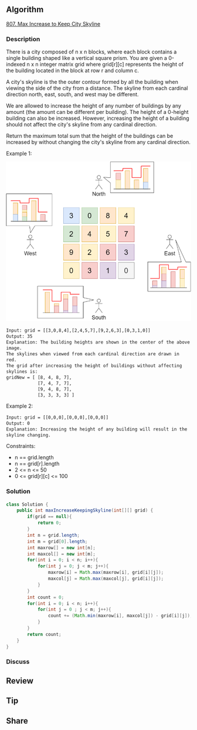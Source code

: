 ## Algorithm

[807. Max Increase to Keep City Skyline](https://leetcode.com/problems/max-increase-to-keep-city-skyline/)

### Description

There is a city composed of n x n blocks, where each block contains a single building shaped like a vertical square prism. You are given a 0-indexed n x n integer matrix grid where grid[r][c] represents the height of the building located in the block at row r and column c.

A city's skyline is the the outer contour formed by all the building when viewing the side of the city from a distance. The skyline from each cardinal direction north, east, south, and west may be different.

We are allowed to increase the height of any number of buildings by any amount (the amount can be different per building). The height of a 0-height building can also be increased. However, increasing the height of a building should not affect the city's skyline from any cardinal direction.

Return the maximum total sum that the height of the buildings can be increased by without changing the city's skyline from any cardinal direction.

Example 1:

![](assets/20211029-3f726899.png)

```
Input: grid = [[3,0,8,4],[2,4,5,7],[9,2,6,3],[0,3,1,0]]
Output: 35
Explanation: The building heights are shown in the center of the above image.
The skylines when viewed from each cardinal direction are drawn in red.
The grid after increasing the height of buildings without affecting skylines is:
gridNew = [ [8, 4, 8, 7],
            [7, 4, 7, 7],
            [9, 4, 8, 7],
            [3, 3, 3, 3] ]
```

Example 2:

```
Input: grid = [[0,0,0],[0,0,0],[0,0,0]]
Output: 0
Explanation: Increasing the height of any building will result in the skyline changing.
```

Constraints:

- n == grid.length
- n == grid[r].length
- 2 <= n <= 50
- 0 <= grid[r][c] <= 100

### Solution

```java
class Solution {
    public int maxIncreaseKeepingSkyline(int[][] grid) {
        if(grid == null){
            return 0;
        }
        int n = grid.length;
        int m = grid[0].length;
        int maxrow[] = new int[n];
        int maxcol[] = new int[m];
        for(int i = 0; i < n; i++){
            for(int j = 0; j < m; j++){
                maxrow[i] = Math.max(maxrow[i], grid[i][j]);
                maxcol[j] = Math.max(maxcol[j], grid[i][j]);
            }
        }
        int count = 0;
        for(int i = 0; i < n; i++){
            for(int j = 0 ; j < m; j++){
                count += (Math.min(maxrow[i], maxcol[j]) - grid[i][j]);
            }
        }
        return count;   
    }
}
```

### Discuss

## Review


## Tip


## Share
